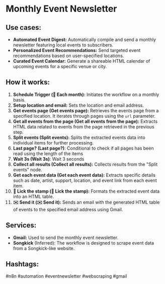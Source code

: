 # Monthly Event Newsletter

## Use cases:

*   **Automated Event Digest:** Automatically compile and send a monthly newsletter featuring local events to subscribers.
*   **Personalized Event Recommendations:** Send targeted event recommendations based on user-specified locations.
*   **Curated Event Calendar:** Generate a shareable HTML calendar of upcoming events for a specific venue or city.

## How it works:

1.  **Schedule Trigger (🤖 Each month):** Initiates the workflow on a monthly basis.
2.  **Setup location and email:** Sets the location and email address.
3.  **Get events page (Get events page):** Retrieves the events page from a specified location. It iterates through pages using the `url` parameter.
4.  **Get all events from the page (Get all events from the page):** Extracts HTML data related to events from the page retrieved in the previous step.
5.  **Split events (Split events):** Splits the extracted events data into individual items for further processing.
6.  **Last page? (Last page?)**: Conditional to check if all pages has been read using the length of the items
7.  **Wait 3s (Wait 3s)**: Wait 3 seconds
8.  **Collect all results (Collect all results):** Collects results from the "Split events" node.
9.  **Get each event data (Get each event data):** Extracts specific details such as date, artist, support, location, and event link from each event item.
10. **💄 Lick the stamp (💄 Lick the stamp):** Formats the extracted event data into an HTML table.
11. **✉️ Send it (✉️ Send it):** Sends an email with the generated HTML table of events to the specified email address using Gmail.

## Services:

*   **Gmail:** Used to send the monthly event newsletter.
*   **Songkick** (Inferred): The workflow is designed to scrape event data from a Songkick-like website.

## Hashtags:

#n8n #automation #eventnewsletter #webscraping #gmail
